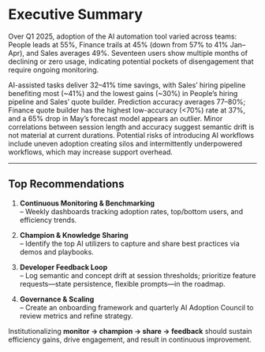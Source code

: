 # Executive Summary

Over Q1 2025, adoption of the AI automation tool varied across teams: People leads at 55%, Finance trails at 45% (down from 57% to 41% Jan–Apr), and Sales averages 49%. Seventeen users show multiple months of declining or zero usage, indicating potential pockets of disengagement that require ongoing monitoring.

AI-assisted tasks deliver 32–41% time savings, with Sales’ hiring pipeline benefiting most (~41%) and the lowest gains (~30%) in People’s hiring pipeline and Sales’ quote builder. Prediction accuracy averages 77–80%; Finance quote builder has the highest low-accuracy (<70%) rate at 37%, and a 65% drop in May’s forecast model appears an outlier. Minor correlations between session length and accuracy suggest semantic drift is not material at current durations. Potential risks of introducing AI workflows include uneven adoption creating silos and intermittently underpowered workflows, which may increase support overhead.

---

## Top Recommendations

1. **Continuous Monitoring & Benchmarking**  
   – Weekly dashboards tracking adoption rates, top/bottom users, and efficiency trends.

2. **Champion & Knowledge Sharing**  
   – Identify the top AI utilizers to capture and share best practices via demos and playbooks.

3. **Developer Feedback Loop**  
   – Log semantic and concept drift at session thresholds; prioritize feature requests—state persistence, flexible prompts—in the roadmap.

4. **Governance & Scaling**  
   – Create an onboarding framework and quarterly AI Adoption Council to review metrics and refine strategy.

Institutionalizing **monitor → champion → share → feedback** should sustain efficiency gains, drive engagement, and result in continuous improvement.  
